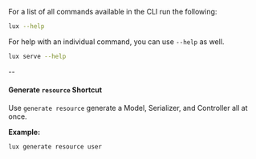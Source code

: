 For a list of all commands available in the CLI run the following:

```bash
lux --help
```

For help with an individual command, you can use `--help` as well.

```bash
lux serve --help
```

--

#### Generate `resource` Shortcut

Use `generate resource` generate a Model, Serializer, and Controller all at once.

**Example:**

`lux generate resource user`